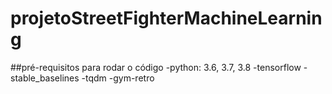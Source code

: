 # projetoStreetFighterMachineLearning


##pré-requisitos para rodar o código
-python: 3.6, 3.7, 3.8
-tensorflow
-stable_baselines
-tqdm
-gym-retro

